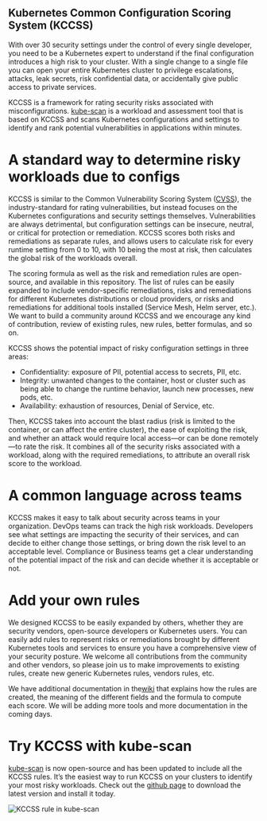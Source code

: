 ## Kubernetes Common Configuration Scoring System (KCCSS)

With over 30 security settings under the control of every single developer, you need to be a Kubernetes expert to understand if the final configuration introduces a high risk to your cluster. With a single change to a single file you can open your entire Kubernetes cluster to privilege escalations, attacks, leak secrets, risk confidential data, or accidentally give public access to private services. 

KCCSS is a framework for rating security risks associated with misconfigurations. [kube-scan](https://github.com/octarinesec/kube-scan) is a workload and assessment tool that is based on KCCSS and scans Kubernetes configurations and settings to identify and rank potential vulnerabilities in applications within minutes. 

# A standard way to determine risky workloads due to configs

KCCSS is similar to the Common Vulnerability Scoring System ([CVSS](https://www.first.org/cvss/user-guide)), the industry-standard for rating vulnerabilities, but instead focuses on the Kubernetes configurations and security settings themselves. Vulnerabilities are always detrimental, but configuration settings can be insecure, neutral, or critical for protection or remediation. KCCSS scores both risks and remediations as separate rules, and allows users to calculate risk for every runtime setting from 0 to 10, with 10 being the most at risk, then calculates the global risk of the workloads overall.

The scoring formula as well as the risk and remediation rules are open-source, and available in this repository. The list of rules can be easily expanded to include vendor-specific remediations, risks and remediations for different Kubernetes distributions or cloud providers, or risks and remediations for additional tools installed (Service Mesh, Helm server, etc.). We want to build a community around KCCSS and we encourage any kind of contribution, review of existing rules, new rules, better formulas, and so on.

KCCSS shows the potential impact of risky configuration settings in three areas:
* Confidentiality: exposure of PII, potential access to secrets, PII, etc.
* Integrity: unwanted changes to the container, host or cluster such as being able to change the runtime behavior, launch new processes, new pods, etc.
* Availability: exhaustion of resources, Denial of Service, etc.

Then, KCCSS takes into account the blast radius (risk is limited to the container, or can affect the entire cluster), the ease of exploiting the risk, and whether an attack would require local access—or can be done remotely—to rate the risk. It combines all of the security risks associated with a workload, along with the required remediations, to attribute an overall risk score to the workload.

# A common language across teams

KCCSS makes it easy to talk about security across teams in your organization. DevOps teams can track the high risk workloads. Developers see what settings are impacting the security of their services, and can decide to either change those settings, or bring down the risk level to an acceptable level. Compliance or Business teams get a clear understanding of the potential impact of the risk and can decide whether it is acceptable or not.

# Add your own rules

We designed KCCSS to be easily expanded by others, whether they are security vendors, open-source developers or Kubernetes users. You can easily add rules to represent risks or remediations brought by different Kubernetes tools and services to ensure you have a comprehensive view of your security posture. We welcome all contributions from the community and other vendors, so please join us to make improvements to existing rules, create new generic Kubernetes rules, vendors rules, etc.

We have additional documentation in the[wiki](https://github.com/octarinesec/kccss/wiki) that explains how the rules are created, the meaning of the different fields and the formula to compute each score. We will be adding more tools and more documentation in the coming days.

# Try KCCSS with kube-scan

[kube-scan](https://github.com/octarinesec/kube-scan) is now open-source and has been updated to include all the KCCSS rules. It’s the easiest way to run KCCSS on your clusters to identify your most risky workloads. Check out the [github page](https://github.com/octarinesec/kube-scan) to download the latest version and install it today.

![KCCSS rule in kube-scan](https://cdn2.hubspot.net/hubfs/5802044/risk-expanded.png)
